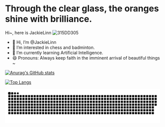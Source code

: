 # Through the clear glass, the oranges shine with brilliance.

Hi~, here is JackieLinn ![315DD305](https://github.com/user-attachments/assets/03c3db72-ecee-44e2-a002-d6f9934bcc7a)

- 👋 Hi, I’m @JackieLinn
- 👀 I’m interested in chess and badminton.
- 🌱 I’m currently learning Artificial Intelligence.
- 😄 Pronouns: Always keep faith in the imminent arrival of beautiful things ~

[![Anurag's GitHub stats](https://github-readme-stats.vercel.app/api?username=JackieLinn&show_icons=true&theme=gruvbox)](https://github.com/anuraghazra/github-readme-stats)

[![Top Langs](https://github-readme-stats.vercel.app/api/top-langs/?username=JackieLinn&layout=donut-vertical&theme=gruvbox&langs_count=10)](https://github.com/anuraghazra/github-readme-stats)

![snake](https://raw.githubusercontent.com/JackieLinn/JackieLinn/output/github-contribution-grid-snake.svg)
